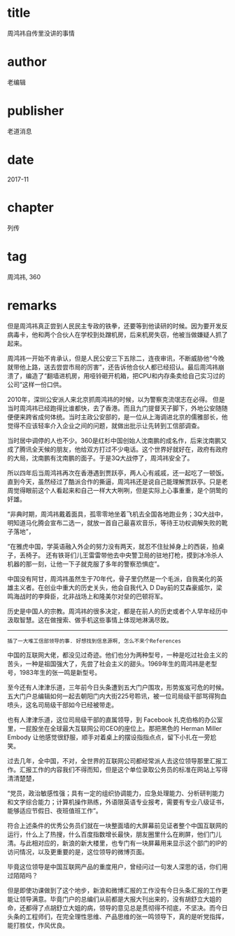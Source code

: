 # title
周鸿祎自传里没讲的事情

# author
老编辑

# publisher
老道消息

# date
2017-11

# chapter
列传

# tag
周鸿祎, 360

# remarks


但是周鸿祎真正尝到人民民主专政的铁拳，还要等到他读研的时候。因为要开发反病毒卡，他和两个合伙人在学校到处蹭机房，后来机房失窃，他被当做嫌疑人抓了起来。 



周鸿祎一开始不肯承认，但是人民公安三下五除二，连夜审讯，不断威胁他“今晚就带他上路，送去尝尝市局的厉害”，还告诉他合伙人都已经招认。最后周鸿祎崩溃了，编造了“翻墙进机房，用哑铃砸开机箱，把CPU和内存条卖给自己实习过的公司”这样一份口供。 

2010年，深圳公安派人来北京抓周鸿祎的时候，以为警察克流氓志在必得。 但是当时周鸿祎已经跑得比谁都快，去了香港。而且九门提督天子脚下，外地公安随随便便来跨省成何体统。当时主政公安部的，是一位从上海调进北京的儒雅部长，他觉得不应该轻率介入企业之间的问题，就做出批示让先转到工信部调查。


当时居中调停的人也不少。360是红杉中国创始人沈南鹏的成名作，后来沈南鹏又成了腾讯全天候的朋友，他给双方打过不少电话。这个世界好就好在，政府有政府的大局，沈南鹏有沈南鹏的面子。于是3Q大战停了，周鸿祎安全了。 



所以四年后当周鸿祎再次在香港遇到贾跃亭，两人心有戚戚，还一起吃了一顿饭。直到今天，虽然经过了酷派合作的撕逼，周鸿祎还是说自己能理解贾跃亭。只是老周觉得眼前这个人看起来和自己一样大大咧咧，但是实际上心事重重，是个阴鸷的奸雄。


“非典时期，周鸿祎戴着面具，孤零零地坐着飞机去全国各地跑业务；3Q大战中，明知道马化腾会宣布二选一，就放一首自己最喜欢音乐，等待王功权调解失败的靴子落地”，



“在雅虎中国，学英语融入外企的努力没有两天，就忍不住扯掉身上的西装，拍桌子，丢椅子。 还有铁哥们儿王雷雷带他去中央警卫局的驻地打枪，摸到冰冷杀人机器的那一刻，让他一下子就克服了多年的警察恐惧症”。



中国没有阿甘，周鸿祎虽然生于70年代，骨子里仍然是一个毛派，自我美化的英雄主义者。在创业中重大的历史关头，他会自我代入 D Day前的艾森豪威尔，梁鸣海战时的李舜臣，北非战场上和隆美尔对垒的巴顿将军。



历史是中国人的宗教。周鸿祎的很多决定，都是在前人的历史或者个人早年经历中汲取智慧。这在做搜索、做手机这些事情上体现地淋漓尽致。

---

`插了一大堆工信部领导的事. 好想找到信息源啊, 怎么不来个References`

中国的互联网大佬，都没见过奇迹。他们也分为两种型号，一种是吃过社会主义的苦头，一种是祖国强大了，先尝了社会主义的甜头。1969年生的周鸿祎是老型号，1983年生的张一鸣是新型号。


至今还有人津津乐道，三年前今日头条遭到五大门户围攻，形势岌岌可危的时候。五大门户总编辑如何一起去朝阳门内大街225号聆讯，被一位司局级干部骂得狗血喷头，这名司局级干部如今已经被带走。



也有人津津乐道，这位司局级干部的直属领导，到 Facebook 扎克伯格的办公室里，一屁股坐在全球最大互联网公司CEO的座位上。那把黑色的 Herman Miller Embody 让他感觉很舒服，顺手对着桌上的摆设指指点点，留下小扎在一旁尬笑。



过去几年，全中国，不对，全世界的互联网公司都经常派人去这位领导那里汇报工作。汇报工作的内容我们不得而知，但是这个单位录取公务员的标准在网站上写得清清楚楚，



“党员，政治敏感性强；具有一定的组织协调能力，应急处理能力、分析研判能力和文字综合能力；计算机操作熟练，外语限英语专业报考，需要有专业八级证书，能够适应节假日、夜班值班工作”。



符合上述条件的优秀公务员们就在一块整面墙的大屏幕前见证者整个中国互联网的运行，什么上了热搜，什么百度指数增长最快，朋友圈里什么在刷屏，他们门儿清。与此相对应的，新浪的新大楼里，也专门有一块屏幕用来显示这个部门的IP的访问情况，以及更重要的是，这位领导的微博页面。



毕竟这位领导是中国互联网产品的重度用户，曾经问过一句发人深思的话，你们用过陌陌吗？



但是即使功课做到了这个地步，新浪和微博汇报的工作没有今日头条汇报的工作更能让领导满意。毕竟门户的总编们从前都是大报大刊出来的，没有胡舒立大姐的命，还都得了点胡舒立大姐的病，领导的意见总是贯彻得不彻底，不坚决。而今日头条的工程师们，在完全理性思维、产品思维的张一鸣领导下，真的是听党指挥，能打胜仗，作风优良。